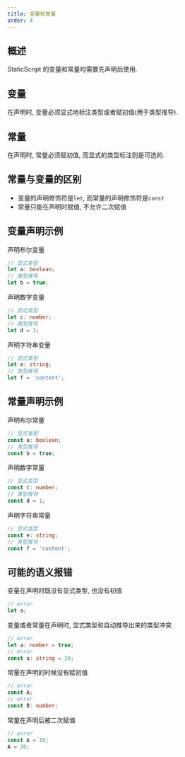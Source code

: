 ```yaml
---
title: 变量和常量
order: 4
---
```


## 概述

StaticScript 的变量和常量均需要先声明后使用.

## 变量

在声明时, 变量必须显式地标注类型或者赋初值(用于类型推导).

## 常量

在声明时, 常量必须赋初值, 而显式的类型标注则是可选的.

## 常量与变量的区别

- 变量的声明修饰符是`let`, 而常量的声明修饰符是`const`
- 常量只能在声明时赋值, 不允许二次赋值

## 变量声明示例

声明布尔变量

```ts
// 显式类型
let a: boolean;
// 类型推导
let b = true;
```

声明数字变量

```ts
// 显式类型
let c: number;
// 类型推导
let d = 1;
```

声明字符串变量

```ts
// 显式类型
let e: string;
// 类型推导
let f = 'content';
```

## 常量声明示例

声明布尔常量

```ts
// 显式类型
const a: boolean;
// 类型推导
const b = true;
```

声明数字常量

```ts
// 显式类型
const c: number;
// 类型推导
const d = 1;
```

声明字符串常量

```ts
// 显式类型
const e: string;
// 类型推导
const f = 'content';
```

## 可能的语义报错

变量在声明时既没有显式类型, 也没有初值

```ts
// error
let a;
```

变量或者常量在声明时, 显式类型和自动推导出来的类型冲突

```ts
// error
let a: number = true;
// error
const a: string = 20;
```

常量在声明的时候没有赋初值

```ts
// error
const A;
// error
const B: number;
```

常量在声明后被二次赋值

```ts
// error
const A = 10;
A = 20;
```
